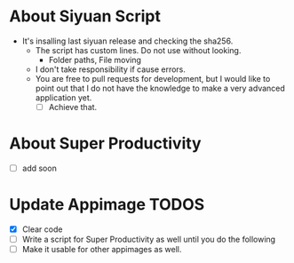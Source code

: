 # About Siyuan Script
- It's insalling last siyuan release and checking the sha256.
  - The script has custom lines. Do not use without looking.
    - Folder paths, File moving
  - I don't take responsibility if cause errors.
  - You are free to pull requests for development, but I would like to point out that I do not have the knowledge to make a very advanced application yet.
    - [ ] Achieve that.
# About Super Productivity
- [ ] add soon

# Update Appimage TODOS
- [X] Clear code
- [ ] Write a script for Super Productivity as well until you do the following
- [ ] Make it usable for other appimages as well.
